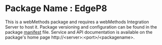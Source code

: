 # Package Name : EdgeP8
This is a webMethods package and requires a webMethods Integration Server to host it. Package versioning and configuration can be found in the package [manifest](./EdgeP8/manifest.v3) file. Service and API documentation is available on the package's home page http://&lt;server&gt;:&lt;port&gt;/&lt;packagename>.